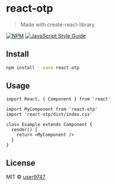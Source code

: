 # react-otp

> Made with create-react-library

[![NPM](https://img.shields.io/npm/v/react-otp.svg)](https://www.npmjs.com/package/react-otp) [![JavaScript Style Guide](https://img.shields.io/badge/code_style-standard-brightgreen.svg)](https://standardjs.com)

## Install

```bash
npm install --save react-otp
```

## Usage

```tsx
import React, { Component } from 'react'

import MyComponent from 'react-otp'
import 'react-otp/dist/index.css'

class Example extends Component {
  render() {
    return <MyComponent />
  }
}
```

## License

MIT © [user9747](https://github.com/user9747)
